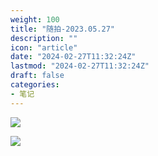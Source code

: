 ```yaml
---
weight: 100
title: "随拍-2023.05.27"
description: ""
icon: "article"
date: "2024-02-27T11:32:24Z"
lastmod: "2024-02-27T11:32:24Z"
draft: false
categories:
- 笔记
---
```


<!-- <center>
    <img src="https://oldbig9.github.io/images/IMG_20230527_101318.jpg" style="height:600px">
    <img src="https://oldbig9.github.io/images/IMG_20230527_103805.jpg" style="height:600px">
</center> -->

![](https://oldbig9.github.io/images/IMG_20230527_101318.jpg)

![](https://oldbig9.github.io/images/IMG_20230527_103805.jpg)